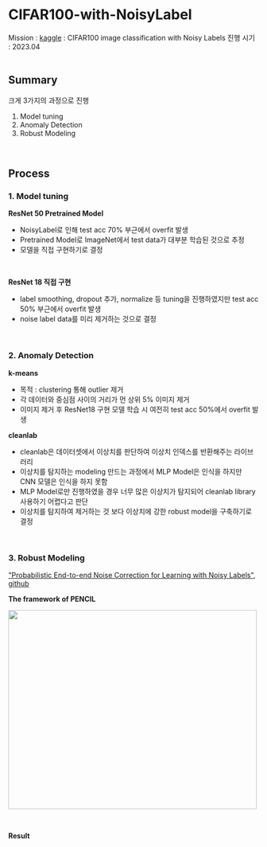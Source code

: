 # CIFAR100-with-NoisyLabel
Mission : [kaggle](https://www.kaggle.com/c/cifar100-image-classification-with-noisy-labels/data) : CIFAR100 image classification with Noisy Labels
진행 시기 : 2023.04
<br/> 
<br/>

## Summary
크게 3가지의 과정으로 진행<br/> 
1. Model tuning
2. Anomaly Detection
3. Robust Modeling
<br/>

## Process
### **1. Model tuning**
**ResNet 50 Pretrained Model**
- NoisyLabel로 인해 test acc 70% 부근에서 overfit 발생
- Pretrained Model로 ImageNet에서 test data가 대부분 학습된 것으로 추정
- 모델을 직접 구현하기로 결정
<br/>

**ResNet 18 직접 구현**
- label smoothing, dropout 추가, normalize 등 tuning을 진행하였지만 test acc 50% 부근에서 overfit 발생
- noise label data를 미리 제거하는 것으로 결정
<br/> 

### **2. Anomaly Detection**
**k-means**
- 목적 : clustering 통해 outlier 제거
- 각 데이터와 중심점 사이의 거리가 먼 상위 5% 이미지 제거
- 이미지 제거 후 ResNet18 구현 모델 학습 시 여전히 test acc 50%에서 overfit 발생

**cleanlab**
- cleanlab은 데이터셋에서 이상치를 판단하여 이상치 인덱스를 반환해주는 라이브러리
- 이상치를 탐지하는 modeling 만드는 과정에서 MLP Model은 인식을 하지만 CNN 모델은 인식을 하지 못함
- MLP Model로만 진행하였을 경우 너무 많은 이상치가 탐지되어 cleanlab library 사용하기 어렵다고 판단
- 이상치를 탐지하여 제거하는 것 보다 이상치에 강한 robust model을 구축하기로 결정
<br/>

### **3. Robust Modeling**
["Probabilistic End-to-end Noise Correction for Learning with Noisy Labels"](https://arxiv.org/abs/1903.07788), [github](https://github.com/yikun2019/PENCIL)
<br/>

**The framework of PENCIL**
<p align="left">
  <img src="https://github.com/yikun2019/PENCIL/raw/master/framework.png" width="500" height="400">
</p>
<br/>

**Result**

